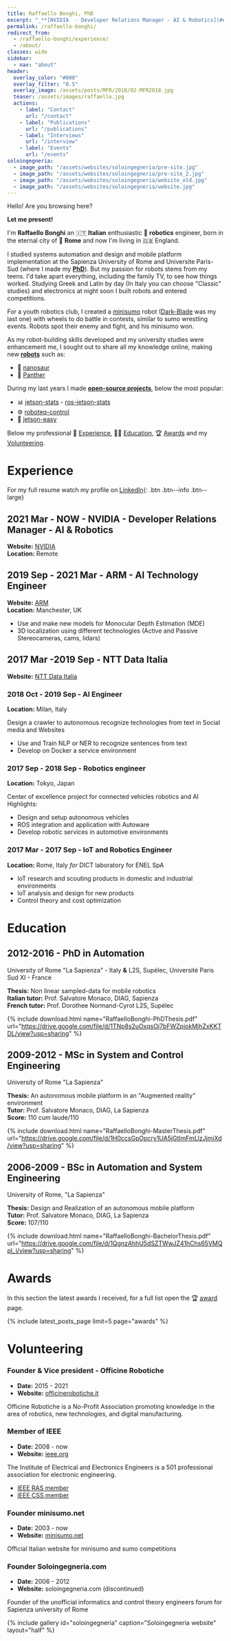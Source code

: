 ```yaml
---
title: Raffaello Bonghi, PhD
excerpt: "_**[NVIDIA  - Developer Relations Manager - AI & Robotics](#experience)**_<br/>_**[Ph.D. in Automation Engineering](#education)**_"
permalink: /raffaello-bonghi/
redirect_from:
  - /raffaello-bonghi/experience/
  - /about/
classes: wide
sidebar:
  - nav: "about"
header:
  overlay_color: "#000"
  overlay_filter: "0.5"
  overlay_image: /assets/posts/MFR/2018/02-MFR2018.jpg
  teaser: /assets/images/raffaello.jpg
  actions:
    - label: "Contact"
      url: "/contact"
    - label: "Publications"
      url: "/publications"
    - label: "Interviews"
      url: "/interview"
    - label: "Events"
      url: "/events"
soloingegneria:
  - image_path: "/assets/websites/soloingegneria/pre-site.jpg"
  - image_path: "/assets/websites/soloingegneria/pre-site_2.jpg"
  - image_path: "/assets/websites/soloingegneria/website_old.jpg"
  - image_path: "/assets/websites/soloingegneria/website.jpg"
---
```


Hello! Are you browsing here?

**Let me present!**

I'm **Raffaello Bonghi** an 🇮🇹 **Italian** enthusiastic 🤖 **robotics** engineer, born in the eternal city of 🛵 **Rome** and now I'm living in 🇬🇧 England.

I studied systems automation and design and mobile platform implementation at the Sapienza University of Rome and Universite Paris-Sud (where I made my [**PhD**](#2012-2016---phd-in-automation)). But my passion for robots stems from my teens. I'd take apart everything, including the family TV, to see how things worked. Studying Greek and Latin by day (In Italy you can choose "Classic" studies) and electronics at night soon I built robots and entered competitions.

For a youth robotics club, I created a [minisumo](/publications/robot-minisumo/) robot ([Dark-Blade](/robot/dark-blade) was my last one) with wheels to do battle in contests, similar to sumo wrestling events. Robots spot their enemy and fight, and his minisumo won.

As my robot-building skills developed and my university studies were enhancement me, I sought out to share all my knowledge online, making new [**robots**](/robot/) such as:

 * 🦕 [nanosaur](https://nanosaur.ai/)
 * 🐆 [Panther](https://rpanther.github.io/)

During my last years I made [**open-source projects**](/project/), below the most popular:

 * 📊 [jetson-stats](https://github.com/rbonghi/jetson_stats) - [ros-jetson-stats](https://github.com/rbonghi/ros_jetson_stats)
 * ⚙️ [roboteq-control](https://github.com/rbonghi/roboteq_control)
 * 🔩 [jetson-easy](https://github.com/rbonghi/jetson_easy)

Below my professional 💼 [Experience](#experience), 👨‍🎓 [Education](#education), 🏆 [Awards](#awards) and my [Volunteering](#volunteering).

# Experience

For my full resume watch my profile on [LinkedIn](https://www.linkedin.com/in/raffaello-bonghi/){: .btn .btn--info .btn--large}

## 2021 Mar - NOW - NVIDIA - Developer Relations Manager - AI & Robotics
**Website:** [NVIDIA](https://www.nvidia.com/)<br/>
**Location:** Remote

## 2019 Sep - 2021 Mar - ARM - AI Technology Engineer
**Website:** [ARM](https://www.arm.com/)<br/>
**Location:** Manchester, UK

* Use and make new models for Monocular Depth Estimation (MDE)
* 3D localization using different technologies (Active and Passive Stereocameras, cams, lidars)

## 2017 Mar -2019 Sep - NTT Data Italia
**Website:** [NTT Data Italia](https://it.nttdata.com/)
### 2018 Oct - 2019 Sep - AI Engineer
**Location:** Milan, Italy

Design a crawler to autonomous recognize technologies from text in Social media and Websites
* Use and Train NLP or NER to recognize sentences from text
* Develop on Docker a service environment

### 2017 Sep - 2018 Sep - Robotics engineer
**Location:** Tokyo, Japan

Center of excellence project for connected vehicles robotics and AI<br/>
Highlights:
* Design and setup autonomous vehicles
* ROS integration and application with Autoware
* Develop robotic services in automotive environments

### 2017 Mar - 2017 Sep - IoT and Robotics Engineer
**Location:** Rome, Italy *for* DICT laboratory for ENEL SpA
* IoT research and scouting products in domestic and industrial environments
* IoT analysis and design for new products
* Control theory and cost optimization

# Education

## 2012-2016 - PhD in Automation
University of Rome "La Sapienza" - Italy **&** L2S, Supélec, Université Paris Sud XI - France

**Thesis:** Non linear sampled-data for mobile robotics <br/>
**Italian tutor:** Prof. Salvatore Monaco, DIAG, Sapienza <br/>
**French tutor:** Prof. Dorothee Normand-Cyrot L2S, Supélec

{% include download.html name="RaffaelloBonghi-PhDThesis.pdf" url="https://drive.google.com/file/d/1TNp8s2uOxqsOj7bFWZpiokMjhZxKKTDL/view?usp=sharing" %}

## 2009-2012 - MSc in System and Control Engineering
University of Rome "La Sapienza"

**Thesis:** An autonomous mobile platform in an "Augmented reality" environment <br/>
**Tutor:** Prof. Salvatore Monaco, DIAG, La Sapienza <br/>
**Score:** 110 cum laude/110

{% include download.html name="RaffaelloBonghi-MasterThesis.pdf" url="https://drive.google.com/file/d/1H0ccsGpOpcry1UA5jGtlmFmLlzJjmiXd/view?usp=sharing" %}

## 2006-2009 - BSc in Automation and System Engineering
University of Rome, "La Sapienza"

**Thesis:** Design and Realization of an autonomous mobile platform <br/>
**Tutor:** Prof. Salvatore Monaco, DIAG, La Sapienza <br/>
**Score:** 107/110

{% include download.html name="RaffaelloBonghi-BachelorThesis.pdf" url="https://drive.google.com/file/d/1QgnzAhhU5dSZTWwJZ41hChs65VMQpl_j/view?usp=sharing" %}

# Awards

In this section the latest awards I received, for a full list open the 🏆 [award](/awards) page.

{% include latest_posts_page limit=5 page="awards" %}

# Volunteering

### Founder & Vice president - Officine Robotiche
* **Date:** 2015 - 2021
* **Website:** [officinerobotiche.it](https://www.officinerobotiche.it)

Officine Robotiche is a No-Profit Association promoting knowledge in the area of robotics, new technologies, and digital manufacturing.

### Member of IEEE
* **Date:** 2008 - now
* **Website:** [ieee.org](https://www.ieee.org/)

The Institute of Electrical and Electronics Engineers is a 501 professional association for electronic engineering.
* [IEEE RAS member](https://www.ieee-ras.org/)
* [IEEE CSS member](http://ieeecss.org/)

### Founder minisumo.net
* **Date:**  2003 - now
* **Website:** [minisumo.net](https://minisumo.net)

Official Italian website for minisumo and sumo competitions

### Founder Soloingegneria.com
* **Date:**  2006 - 2012
* **Website:** soloingegneria.com (discontinued)

Founder of the unofficial informatics and control theory engineers forum for Sapienza university of Rome

{% include gallery id="soloingegneria" caption="Soloingegneria website" layout="half" %}